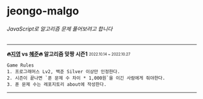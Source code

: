 # jeongo-malgo
###### JavaScript로 알고리즘 문제 풀어보려고 합니다 
---

**🔥[지영](https://github.com/algo-malgo/jeongo-malgo) vs [혜준](https://github.com/algo-malgo/jungo-malgo)🔥 알고리즘 맞짱 시즌1** <sub><sup>2022.10.14 ~ 2022.10.27</sub></sup>
```
Game Rules
1. 프로그래머스 Lv2, 백준 Silver 이상만 인정한다.
2. 시즌이 끝나면 `푼 문제 수 차이 * 1,000원`을 이긴 사람에게 줘야한다.
3. 푼 문제 수는 레포지토리 about에 작성한다.
```

---

